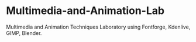 # Multimedia-and-Animation-Lab
Multimedia and Animation Techniques Laboratory using Fontforge, Kdenlive, GIMP, Blender.
